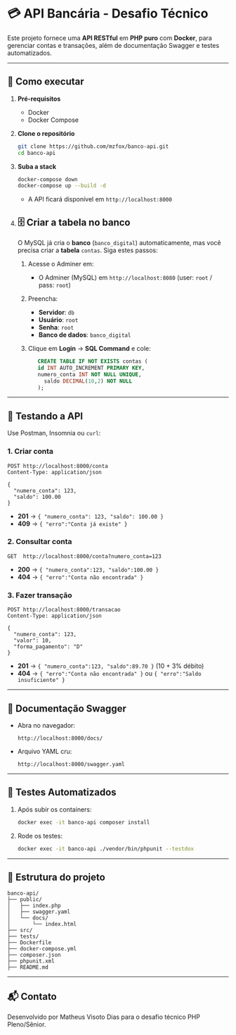 # 💳 API Bancária - Desafio Técnico

Este projeto fornece uma **API RESTful** em **PHP puro** com **Docker**, para gerenciar contas e transações, além de documentação Swagger e testes automatizados.

---

## 🚀 Como executar

1. **Pré-requisitos**  
   - Docker  
   - Docker Compose  

2. **Clone o repositório**  
   ```bash
   git clone https://github.com/mzfox/banco-api.git
   cd banco-api
   ```

3. **Suba a stack**  
   ```bash
   docker-compose down
   docker-compose up --build -d
   ```

   - A API ficará disponível em `http://localhost:8000`  

4. ## 🗄️ Criar a tabela no banco
   O MySQL já cria o **banco** (`banco_digital`) automaticamente, mas você precisa criar a **tabela** `contas`. Siga estes passos:

   1. Acesse o Adminer em:  
      - O Adminer (MySQL) em `http://localhost:8080` (user: `root` / pass: `root`)
   2. Preencha:
      - **Servidor**: `db`  
      - **Usuário**: `root`  
      - **Senha**: `root`  
      - **Banco de dados**: `banco_digital`
        
   3. Clique em **Login** → **SQL Command** e cole:
      ```sql
         CREATE TABLE IF NOT EXISTS contas (
         id INT AUTO_INCREMENT PRIMARY KEY,
         numero_conta INT NOT NULL UNIQUE,
           saldo DECIMAL(10,2) NOT NULL
         );
---

## 🧪 Testando a API

Use Postman, Insomnia ou `curl`:

### 1. Criar conta  
```http
POST http://localhost:8000/conta
Content-Type: application/json

{
  "numero_conta": 123,
  "saldo": 100.00
}
```

- **201** → `{ "numero_conta": 123, "saldo": 100.00 }`  
- **409** → `{ "erro":"Conta já existe" }`

### 2. Consultar conta  
```http
GET  http://localhost:8000/conta?numero_conta=123
```
- **200** → `{ "numero_conta":123, "saldo":100.00 }`  
- **404** → `{ "erro":"Conta não encontrada" }`

### 3. Fazer transação  
```http
POST http://localhost:8000/transacao
Content-Type: application/json

{
  "numero_conta": 123,
  "valor": 10,
  "forma_pagamento": "D"
}
```
- **201** → `{ "numero_conta":123, "saldo":89.70 }` (10 + 3% débito)  
- **404** → `{ "erro":"Conta não encontrada" }` ou `{ "erro":"Saldo insuficiente" }`

---

## 📖 Documentação Swagger

- Abra no navegador:  
  ```
  http://localhost:8000/docs/
  ```
- Arquivo YAML cru:  
  ```
  http://localhost:8000/swagger.yaml
  ```

---

## 🧪 Testes Automatizados

1. Após subir os containers:
   ```bash
   docker exec -it banco-api composer install
   ```
2. Rode os testes:
   ```bash
   docker exec -it banco-api ./vendor/bin/phpunit --testdox
   ```

---

## 📁 Estrutura do projeto

```
banco-api/
├── public/
│   ├── index.php
│   ├── swagger.yaml
│   └── docs/
│       └── index.html
├── src/
├── tests/
├── Dockerfile
├── docker-compose.yml
├── composer.json
├── phpunit.xml
├── README.md
```

---

## 📬 Contato

Desenvolvido por Matheus Visoto Dias para o desafio técnico PHP Pleno/Sênior.
